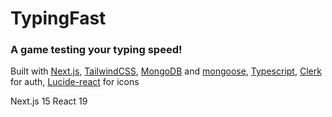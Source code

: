 # TypingFast

### A game testing your typing speed!

Built with [Next.js](https://nextjs.org/), [TailwindCSS](https://tailwindcss.com/), [MongoDB](https://mongodb.com/) and [mongoose](https://mongoosejs.com/), [Typescript](https://www.typescriptlang.org/), [Clerk](https://clerk.com/) for auth, [Lucide-react](https://lucide.dev/) for icons

Next.js 15
React 19
